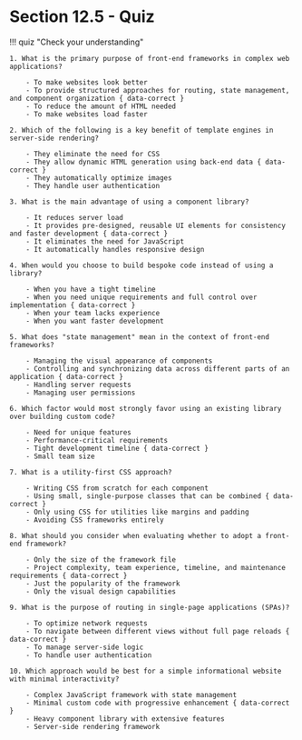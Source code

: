 # Section 12.5 - Quiz

!!! quiz "Check your understanding"

    1. What is the primary purpose of front-end frameworks in complex web applications?

        - To make websites look better
        - To provide structured approaches for routing, state management, and component organization { data-correct }
        - To reduce the amount of HTML needed
        - To make websites load faster

    2. Which of the following is a key benefit of template engines in server-side rendering?

        - They eliminate the need for CSS
        - They allow dynamic HTML generation using back-end data { data-correct }
        - They automatically optimize images
        - They handle user authentication

    3. What is the main advantage of using a component library?

        - It reduces server load
        - It provides pre-designed, reusable UI elements for consistency and faster development { data-correct }
        - It eliminates the need for JavaScript
        - It automatically handles responsive design

    4. When would you choose to build bespoke code instead of using a library?

        - When you have a tight timeline
        - When you need unique requirements and full control over implementation { data-correct }
        - When your team lacks experience
        - When you want faster development

    5. What does "state management" mean in the context of front-end frameworks?

        - Managing the visual appearance of components
        - Controlling and synchronizing data across different parts of an application { data-correct }
        - Handling server requests
        - Managing user permissions

    6. Which factor would most strongly favor using an existing library over building custom code?

        - Need for unique features
        - Performance-critical requirements
        - Tight development timeline { data-correct }
        - Small team size

    7. What is a utility-first CSS approach?

        - Writing CSS from scratch for each component
        - Using small, single-purpose classes that can be combined { data-correct }
        - Only using CSS for utilities like margins and padding
        - Avoiding CSS frameworks entirely

    8. What should you consider when evaluating whether to adopt a front-end framework?

        - Only the size of the framework file
        - Project complexity, team experience, timeline, and maintenance requirements { data-correct }
        - Just the popularity of the framework
        - Only the visual design capabilities

    9. What is the purpose of routing in single-page applications (SPAs)?

        - To optimize network requests
        - To navigate between different views without full page reloads { data-correct }
        - To manage server-side logic
        - To handle user authentication

    10. Which approach would be best for a simple informational website with minimal interactivity?

        - Complex JavaScript framework with state management
        - Minimal custom code with progressive enhancement { data-correct }
        - Heavy component library with extensive features
        - Server-side rendering framework
